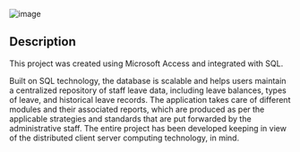 ![image](https://github.com/GoodbyeKittyy/SQL-Integrated-Staff-Leave-Database/assets/161730857/7f76d3c6-a4c1-415c-9ca6-7a111f4e1067)


## Description

This project was created using Microsoft Access and integrated with SQL. 

Built on SQL technology, the database is scalable and helps users maintain a centralized repository of staff leave data, including leave balances, types of leave, and historical leave records. The application takes care of different modules and their associated reports, which are produced as per the applicable strategies and standards that are put forwarded by the administrative staff. The entire project has been developed keeping in view of the distributed client server computing technology, in mind.
